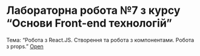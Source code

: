 # Лабораторна робота №7 з курсу “Основи Front-end технологій” 
Тема: “Робота з React.JS. Створення та робота з компонентами. Робота з props.”
[Open](https://masedko.github.io/basicfe/lab7/build/)
